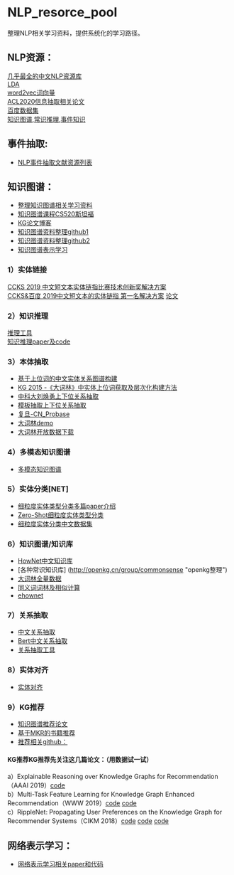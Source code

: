 # NLP_resorce_pool
整理NLP相关学习资料，提供系统化的学习路径。

## NLP资源：
[几乎最全的中文NLP资源库](https://github.com/fighting41love/funNLP "NLP民工的乐园")    
[LDA](https://github.com/DengYangyong/LDA_gensim  "中英文新闻主题")    
[word2vec词向量](https://github.com/RaRe-Technologies/gensim-data  "官方链接")    
[ACL2020信息抽取相关论文](https://zhuanlan.zhihu.com/p/142408584?utm_source=wechat_session&utm_medium=social&utm_oi=770765506717171712 "ACL2020")  
[百度数据集](https://ai.baidu.com/broad/introduction  "包括信息抽取、实体链接、阅读理解等多种数据集")    
[知识图谱,常识推理,事件知识](https://homes.cs.washington.edu/~msap/publications.html)
## 事件抽取:
* [NLP事件抽取文献资源列表](https://github.com/BaptisteBlouin/EventExtractionPapers "事件抽取")
## 知识图谱：
* [整理知识图谱相关学习资料](https://github.com/husthuke/awesome-knowledge-graph "知识图谱相关学习资料")
* [知识图谱课程CS520斯坦福](https://web.stanford.edu/class/cs520/"知识图谱课程")
* [KG论文博客](https://blog.csdn.net/TgqDT3gGaMdkHasLZv "博客")
* [知识图谱资料整理github1](https://github.com/husthuke/awesome-knowledge-graph 'github')
* [知识图谱资料整理github2](https://github.com/BrambleXu/knowledge-graph-learning 'github')
* [知识图谱表示学习](https://github.com/awslabs/dgl-ke 'github')
### 1）实体链接
[CCKS 2019 中文短文本实体链指比赛技术创新奖解决方案](https://github.com/AlexYangLi/ccks2019_el "实体链接")   
[CCKS&百度 2019中文短文本的实体链指 第一名解决方案](https://github.com/panchunguang/ccks_baidu_entity_link '实体链接')
[论文](https://arxiv.org/pdf/2005.14253.pdf)
  ### 2）知识推理
[推理工具](https://www.drools.org/ "推理引擎")    
[知识推理paper及code](https://github.com/THU-KEG/Knowledge_Graph_Reasoning_Papers "paper及code")
  ### 3）本体抽取
* [基于上位词的中文实体关系图谱构建](https://www.docin.com/p-1541647233.html "哈工大")   
* [KG 2015 -《大词林》中实体上位词获取及层次化构建方法](https://wenku.baidu.com/view/855083d67375a417876f8f64.html "大词林")  
* [中科大刘焕勇上下位关系抽取](https://www.ctolib.com/liuhuanyong-HyponymyExtraction.html "上下位关系")
* [模板抽取上下位关系抽取](https://jinzengnju.github.io/2018/03/12/%E5%85%B3%E7%B3%BB%E6%8A%BD%E5%8F%96/ "上下位关系")
* [复旦-CN_Probase](http://kw.fudan.edu.cn/cnprobase/intro/ "文档及接口")   
* [大词林demo](http://101.200.120.155/ "查询服务及目录浏览")
* [大词林开放数据下载](https://mp.weixin.qq.com/s/gGig5KFztInrGAmhUhqAkg "实体、概念、关系")
### 4）多模态知识图谱
* [多模态知识图谱](https://mp.weixin.qq.com/s/zYVPBED_7sxsLxHhTRCv1g "基于知识图谱的语义理解技术及应用")
### 5）实体分类[NET]
* [细粒度实体类型分类多篇paper介绍](https://www.zhihu.com/people/chen-bo-89-7/posts "知乎解读paper")        
* [Zero-Shot细粒度实体类型分类](https://mp.weixin.qq.com/s/cMzWWH5B1tvq_Q1_lRxjFg "论文MZNT")
* [细粒度实体分类中文数据集](https://github.com/HKUST-KnowComp/cfet)
### 6）知识图谱/知识库
* [HowNet中文知识库](https://github.com/thunlp/OpenHowNet "知识库整理")
* [各种常识知识库] (http://openkg.cn/group/commonsense "openkg整理")
* [大词林全量数据](https://pan.baidu.com/s/1WPLabIoCw4Yib4g7K0qVOw "提取码: i25q")
* [同义词词林及相似计算](https://github.com/BiLiangLtd/WordSimilarity "同义词词林及基于词林数据的相似度计算")
* [ehownet](http://ehownet.iis.sinica.edu.tw/ehownet.php "概念层级关系")
### 7）关系抽取
* [中文关系抽取](https://github.com/thunlp/Chinese_NRE "中文关系抽取")    
* [Bert中文关系抽取](https://github.com/Ricardokevins/Bert-In-Relation-Extraction "Bert中文关系抽取")
* [关系抽取工具](https://github.com/thunlp/OpenNRE "关系抽取工具")

### 8）实体对齐
* [实体对齐](https://github.com/THU-KEG/Entity_Alignment_Papers "实体对齐论文代码")
### 9）KG推荐
* [知识图谱推荐论文](https://github.com/xgy995975102/RS-with-KG "知识图谱推荐论文代码")
* [基于MKR的书籍推荐](https://github.com/Randool/pyRecommender "基于MKR的书籍推荐")
* [推荐相关github：](https://github.com/SSSxCCC/Recommender-System "KG相关github")
#### KG推荐KG推荐先关注这几篇论文：（用数据试一试）
a）Explainable Reasoning over Knowledge Graphs for Recommendation（AAAI 2019）[code](https://github.com/eBay/KPRN "KRPN")   
b）Multi-Task Feature Learning for Knowledge Graph Enhanced Recommendation（WWW 2019）[code](https://github.com/hwwang55/MKR) [code](https://github.com/Randool/pyRecommender)   
c）RippleNet: Propagating User Preferences on the Knowledge Graph for Recommender Systems（CIKM 2018）[code](https://github.com/hwwang55/RippleNet) [code]( https://github.com/qibinc/RippleNet-PyTorch) [code](https://github.com/tezignlab/RippleNet-TF2)   
## 网络表示学习：
* [网络表示学习相关paper和代码](https://github.com/chihming/awesome-network-embedding "github")
